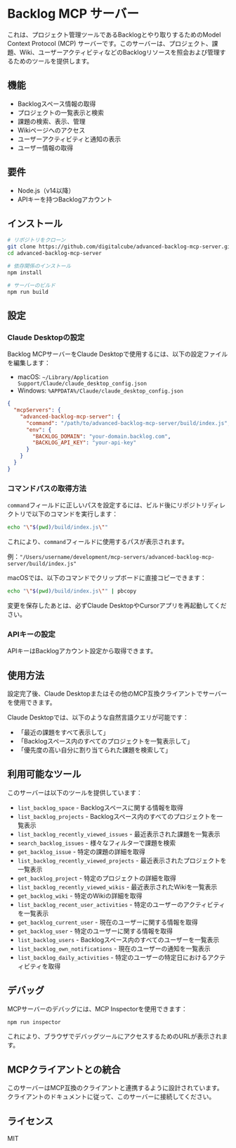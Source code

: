 # Backlog MCP サーバー

これは、プロジェクト管理ツールであるBacklogとやり取りするためのModel Context Protocol (MCP) サーバーです。このサーバーは、プロジェクト、課題、Wiki、ユーザーアクティビティなどのBacklogリソースを照会および管理するためのツールを提供します。

## 機能

- Backlogスペース情報の取得
- プロジェクトの一覧表示と検索
- 課題の検索、表示、管理
- Wikiページへのアクセス
- ユーザーアクティビティと通知の表示
- ユーザー情報の取得

## 要件

- Node.js（v14以降）
- APIキーを持つBacklogアカウント

## インストール

```bash
# リポジトリをクローン
git clone https://github.com/digitalcube/advanced-backlog-mcp-server.git
cd advanced-backlog-mcp-server

# 依存関係のインストール
npm install

# サーバーのビルド
npm run build
```

## 設定

### Claude Desktopの設定

Backlog MCPサーバーをClaude Desktopで使用するには、以下の設定ファイルを編集します：

- macOS: `~/Library/Application Support/Claude/claude_desktop_config.json`
- Windows: `%APPDATA%/Claude/claude_desktop_config.json`

```json
{
  "mcpServers": {
    "advanced-backlog-mcp-server": {
      "command": "/path/to/advanced-backlog-mcp-server/build/index.js",
      "env": {
        "BACKLOG_DOMAIN": "your-domain.backlog.com",
        "BACKLOG_API_KEY": "your-api-key"
      }
    }
  }
}
```

### コマンドパスの取得方法

`command`フィールドに正しいパスを設定するには、ビルド後にリポジトリディレクトリで以下のコマンドを実行します：

```bash
echo "\"$(pwd)/build/index.js\""
```

これにより、`command`フィールドに使用するパスが表示されます。

例：`"/Users/username/development/mcp-servers/advanced-backlog-mcp-server/build/index.js"`

macOSでは、以下のコマンドでクリップボードに直接コピーできます：
```bash
echo "\"$(pwd)/build/index.js\"" | pbcopy
```

変更を保存したあとは、必ずClaude DesktopやCursorアプリを再起動してください。

### APIキーの設定

APIキーはBacklogアカウント設定から取得できます。

## 使用方法

設定完了後、Claude Desktopまたはその他のMCP互換クライアントでサーバーを使用できます。

Claude Desktopでは、以下のような自然言語クエリが可能です：
- 「最近の課題をすべて表示して」
- 「Backlogスペース内のすべてのプロジェクトを一覧表示して」
- 「優先度の高い自分に割り当てられた課題を検索して」

## 利用可能なツール

このサーバーは以下のツールを提供しています：

- `list_backlog_space` - Backlogスペースに関する情報を取得
- `list_backlog_projects` - Backlogスペース内のすべてのプロジェクトを一覧表示
- `list_backlog_recently_viewed_issues` - 最近表示された課題を一覧表示
- `search_backlog_issues` - 様々なフィルターで課題を検索
- `get_backlog_issue` - 特定の課題の詳細を取得
- `list_backlog_recently_viewed_projects` - 最近表示されたプロジェクトを一覧表示
- `get_backlog_project` - 特定のプロジェクトの詳細を取得
- `list_backlog_recently_viewed_wikis` - 最近表示されたWikiを一覧表示
- `get_backlog_wiki` - 特定のWikiの詳細を取得
- `list_backlog_recent_user_activities` - 特定のユーザーのアクティビティを一覧表示
- `get_backlog_current_user` - 現在のユーザーに関する情報を取得
- `get_backlog_user` - 特定のユーザーに関する情報を取得
- `list_backlog_users` - Backlogスペース内のすべてのユーザーを一覧表示
- `list_backlog_own_notifications` - 現在のユーザーの通知を一覧表示
- `list_backlog_daily_activities` - 特定のユーザーの特定日におけるアクティビティを取得

## デバッグ

MCPサーバーのデバッグには、MCP Inspectorを使用できます：

```bash
npm run inspector
```

これにより、ブラウザでデバッグツールにアクセスするためのURLが表示されます。

## MCPクライアントとの統合

このサーバーはMCP互換のクライアントと連携するように設計されています。クライアントのドキュメントに従って、このサーバーに接続してください。

## ライセンス

MIT 
